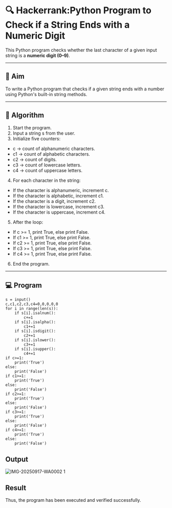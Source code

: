 # 🔍 Hackerrank:Python Program to Check if a String Ends with a Numeric Digit

This Python program checks whether the last character of a given input string is a **numeric digit (0–9)**.

---

## 🎯 Aim

To write a Python program that checks if a given string ends with a number using Python's built-in string methods.

---

## 🧠 Algorithm

1. Start the program.
2. Input a string s from the user.
3. Initialize five counters:
  - c → count of alphanumeric characters.
  - c1 → count of alphabetic characters.
  - c2 → count of digits.
  - c3 → count of lowercase letters.
  - c4 → count of uppercase letters.
4. For each character in the string:
  - If the character is alphanumeric, increment c.
  - If the character is alphabetic, increment c1.
  - If the character is a digit, increment c2.
  - If the character is lowercase, increment c3.
  - If the character is uppercase, increment c4.
5. After the loop:
  - If c >= 1, print True, else print False.
  - If c1 >= 1, print True, else print False.
  - If c2 >= 1, print True, else print False.
  - If c3 >= 1, print True, else print False.
  - If c4 >= 1, print True, else print False.
6. End the program.

---

## 💻  Program
~~~
s = input()
c,c1,c2,c3,c4=0,0,0,0,0
for i in range(len(s)):
    if s[i].isalnum():
        c+=1
    if s[i].isalpha():
        c1+=1
    if s[i].isdigit():
        c2+=1
    if s[i].islower():
        c3+=1
    if s[i].isupper():
        c4+=1
if c>=1:
    print('True')
else:
    print('False')
if c1>=1:
    print('True')
else:
    print('False')
if c2>=1:
    print('True')
else:
    print('False')
if c3>=1:
    print('True')
else:
    print('False')
if c4>=1:
    print('True')
else:
    print('False')

~~~

## Output
![IMG-20250917-WA0002 1](https://github.com/user-attachments/assets/cfe277dc-1e08-4b57-8e08-41a7a2f447ba)

## Result
Thus, the program has been executed and verified successfully.
